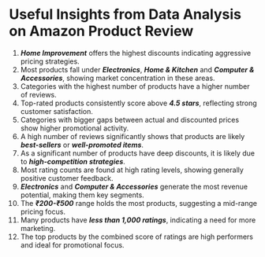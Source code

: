 # **Useful Insights from Data Analysis on Amazon Product Review**

1. _**Home Improvement**_ offers the highest discounts indicating aggressive pricing strategies.
2. Most products fall under **_Electronics_**, **_Home & Kitchen_** and **_Computer & Accessories_**, showing market concentration in these areas.
3. Categories with the highest number of products have a higher number of reviews.
4. Top-rated products consistently score above **_4.5 stars_**, reflecting strong customer satisfaction.
5. Categories with bigger gaps between actual and discounted prices show higher promotional activity.
6. A high number of reviews significantly shows that products are likely **_best-sellers_** or **_well-promoted items_**.
7. As a significant number of products have deep discounts, it is likely due to **_high-competition strategies_**.
8. Most rating counts are found at high rating levels, showing generally positive customer feedback.
9. **_Electronics_** and **_Computer & Accessories_** generate the most revenue potential, making them key segments.
10. The **_₹200-₹500_** range holds the most products, suggesting a mid-range pricing focus.
11. Many products have **_less than 1,000 ratings_**, indicating a need for more marketing.
12. The top products by the combined score of ratings are high performers and ideal for promotional focus.
